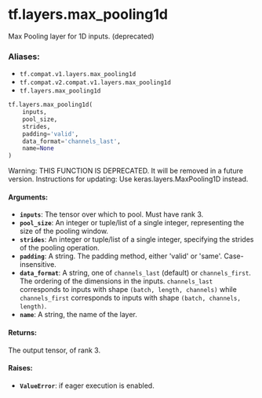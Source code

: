 <div itemscope itemtype="http://developers.google.com/ReferenceObject">
<meta itemprop="name" content="tf.layers.max_pooling1d" />
<meta itemprop="path" content="Stable" />
</div>

# tf.layers.max_pooling1d

Max Pooling layer for 1D inputs. (deprecated)

### Aliases:

* `tf.compat.v1.layers.max_pooling1d`
* `tf.compat.v2.compat.v1.layers.max_pooling1d`
* `tf.layers.max_pooling1d`

``` python
tf.layers.max_pooling1d(
    inputs,
    pool_size,
    strides,
    padding='valid',
    data_format='channels_last',
    name=None
)
```

<!-- Placeholder for "Used in" -->

Warning: THIS FUNCTION IS DEPRECATED. It will be removed in a future version.
Instructions for updating:
Use keras.layers.MaxPooling1D instead.

#### Arguments:


* <b>`inputs`</b>: The tensor over which to pool. Must have rank 3.
* <b>`pool_size`</b>: An integer or tuple/list of a single integer,
  representing the size of the pooling window.
* <b>`strides`</b>: An integer or tuple/list of a single integer, specifying the
  strides of the pooling operation.
* <b>`padding`</b>: A string. The padding method, either 'valid' or 'same'.
  Case-insensitive.
* <b>`data_format`</b>: A string, one of `channels_last` (default) or `channels_first`.
  The ordering of the dimensions in the inputs.
  `channels_last` corresponds to inputs with shape
  `(batch, length, channels)` while `channels_first` corresponds to
  inputs with shape `(batch, channels, length)`.
* <b>`name`</b>: A string, the name of the layer.


#### Returns:

The output tensor, of rank 3.



#### Raises:


* <b>`ValueError`</b>: if eager execution is enabled.
